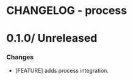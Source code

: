 # CHANGELOG - process

0.1.0/ Unreleased
==================

### Changes

* [FEATURE] adds process integration.
